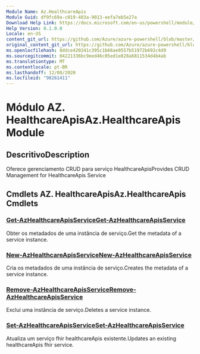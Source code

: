 ```yaml
---
Module Name: Az.HealthcareApis
Module Guid: df9fc69a-c019-403a-9013-eefa7eb5e27a
Download Help Link: https://docs.microsoft.com/en-us/powershell/module/az.healthcareapis
Help Version: 0.1.0.0
Locale: en-US
content_git_url: https://github.com/Azure/azure-powershell/blob/master/src/HealthcareApis/HealthcareApis/help/Az.HealthcareApis.md
original_content_git_url: https://github.com/Azure/azure-powershell/blob/master/src/HealthcareApis/HealthcareApis/help/Az.HealthcareApis.md
ms.openlocfilehash: 8ddce420241c395c1b66ae0557b51972b692c4d9
ms.sourcegitcommit: 04221336bc9eed46c05ed1e828a6811534d4b4ab
ms.translationtype: MT
ms.contentlocale: pt-BR
ms.lasthandoff: 12/08/2020
ms.locfileid: "98261411"
---
```

# <span data-ttu-id="383f3-101">Módulo AZ. HealthcareApis</span><span class="sxs-lookup"><span data-stu-id="383f3-101">Az.HealthcareApis Module</span></span>
## <span data-ttu-id="383f3-102">Descritivo</span><span class="sxs-lookup"><span data-stu-id="383f3-102">Description</span></span>
<span data-ttu-id="383f3-103">Oferece gerenciamento CRUD para serviço HealthcareApis</span><span class="sxs-lookup"><span data-stu-id="383f3-103">Provides CRUD Management for HealthcareApis Service</span></span>

## <span data-ttu-id="383f3-104">Cmdlets AZ. HealthcareApis</span><span class="sxs-lookup"><span data-stu-id="383f3-104">Az.HealthcareApis Cmdlets</span></span>
### [<span data-ttu-id="383f3-105">Get-AzHealthcareApisService</span><span class="sxs-lookup"><span data-stu-id="383f3-105">Get-AzHealthcareApisService</span></span>](Get-AzHealthcareApisService.md)
<span data-ttu-id="383f3-106">Obter os metadados de uma instância de serviço.</span><span class="sxs-lookup"><span data-stu-id="383f3-106">Get the metadata of a service instance.</span></span>

### [<span data-ttu-id="383f3-107">New-AzHealthcareApisService</span><span class="sxs-lookup"><span data-stu-id="383f3-107">New-AzHealthcareApisService</span></span>](New-AzHealthcareApisService.md)
<span data-ttu-id="383f3-108">Cria os metadados de uma instância de serviço.</span><span class="sxs-lookup"><span data-stu-id="383f3-108">Creates the metadata of a service instance.</span></span>

### [<span data-ttu-id="383f3-109">Remove-AzHealthcareApisService</span><span class="sxs-lookup"><span data-stu-id="383f3-109">Remove-AzHealthcareApisService</span></span>](Remove-AzHealthcareApisService.md)
<span data-ttu-id="383f3-110">Exclui uma instância de serviço.</span><span class="sxs-lookup"><span data-stu-id="383f3-110">Deletes a service instance.</span></span>

### [<span data-ttu-id="383f3-111">Set-AzHealthcareApisService</span><span class="sxs-lookup"><span data-stu-id="383f3-111">Set-AzHealthcareApisService</span></span>](Set-AzHealthcareApisService.md)
<span data-ttu-id="383f3-112">Atualiza um serviço fhir healthcareApis existente.</span><span class="sxs-lookup"><span data-stu-id="383f3-112">Updates an existing healthcareApis fhir service.</span></span>

